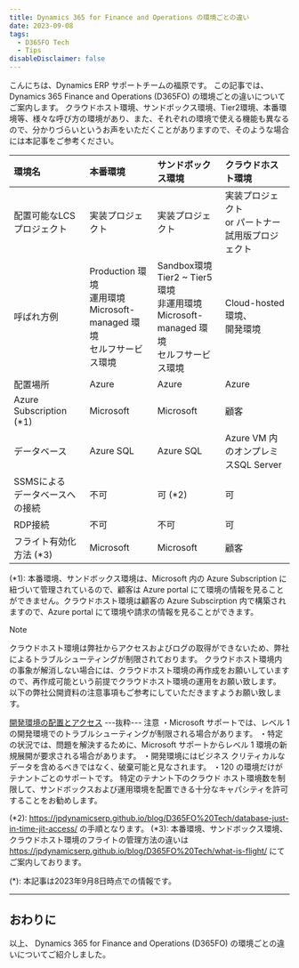 ```yaml
---
title: Dynamics 365 for Finance and Operations の環境ごとの違い
date: 2023-09-08
tags:
  - D365FO Tech
  - Tips
disableDisclaimer: false
---
```


こんにちは、Dynamics ERP サポートチームの福原です。
この記事では、 Dynamics 365 Finance and Operations (D365FO) の環境ごとの違いについてご案内します。
クラウドホスト環境、サンドボックス環境、Tier2環境、本番環境等、様々な呼び方の環境があり、また、それぞれの環境で使える機能も異なるので、分かりづらいというお声をいただくことがありますので、そのような場合には本記事をご参考ください。

<!-- more -->




| 環境名                         | 本番環境                 | サンドボックス環境                       | クラウドホスト環境                               | 
| :----------------------------- | :----------------------- | :--------------------------------------- | :----------------------------------------------- | 
| 配置可能なLCSプロジェクト                 | 実装プロジェクト         | 実装プロジェクト                         | 実装プロジェクト<br>  or パートナー試用版プロジェクト | 
| 呼ばれ方例                   | Production 環境 <br> 運用環境 <br> Microsoft-managed 環境 <br> セルフサービス環境  | Sandbox環境 <br> Tier2 ~ Tier5 環境 <br> 非運用環境  <br> Microsoft-managed 環境 <br> セルフサービス環境  | Cloud-hosted環境、<br> 開発環境            | 
| 配置場所                       | Azure                    | Azure                                    | Azure                                            | 
| Azure Subscription (*1)             | Microsoft                | Microsoft                                | 顧客                                             | 
| データベース                   | Azure SQL                | Azure SQL                                | Azure VM 内のオンプレミスSQL Server              | 
| SSMSによる<br> データベースへの接続 | 不可                     | 可 (*2)                                       | 可                                               | 
| RDP接続                        | 不可                     | 不可                                     | 可                                               | 
| フライト有効化方法 (*3)            | Microsoft                | Microsoft                                | 顧客

(*1): 本番環境、サンドボックス環境は、Microsoft 内の Azure Subscription に紐づいて管理されているので、顧客は Azure portal にて環境の情報を見ることができません。クラウドホスト環境は顧客の Azure Subscirption 内で構築されますので、Azure portal にて環境や請求の情報を見ることができます。

> [!NOTE]
> クラウドホスト環境は弊社からアクセスおよびログの取得ができないため、弊社によるトラブルシューティングが制限されております。
> クラウドホスト環境内の事象が解消しない場合には、クラウドホスト環境の再作成をお願いしていますので、再作成可能という前提でクラウドホスト環境の運用をお願い致します。
> 以下の弊社公開資料の注意事項もご参考にしていただきますようお願い致します。
> 
> [開発環境の配置とアクセス](https://learn.microsoft.com/ja-jp/dynamics365/fin-ops-core/dev-itpro/dev-tools/access-instances)
>---抜粋---
>注意
> ・Microsoft サポートでは、レベル 1 の開発環境でのトラブルシューティングが制限される場合があります。
> ・特定の状況では、問題を解決するために、Microsoft サポートからレベル 1 環境の新規展開が要求される場合があります。
> ・開発環境にはビジネス クリティカルなデータを含めるべきではなく、破棄可能と見なされます。
> ・120 の環境だけがテナントごとのサポートです。 特定のテナント下のクラウド ホスト環境数を制限して、サンドボックスおよび運用環境を配置できる十分なキャパシティを許可することをお勧めします。

(*2): https://jpdynamicserp.github.io/blog/D365FO%20Tech/database-just-in-time-jit-access/ の手順となります。
(*3): 本番環境、サンドボックス環境、クラウドホスト環境のフライトの管理方法の違いは https://jpdynamicserp.github.io/blog/D365FO%20Tech/what-is-flight/ にてご案内しております。


(*): 本記事は2023年9月8日時点での情報です。


---
## おわりに  

以上、 Dynamics 365 for Finance and Operations (D365FO) の環境ごとの違いについてご紹介しました。
